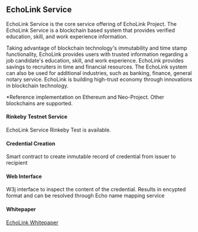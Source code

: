 ## EchoLink Service

EchoLink Service is the core service offering of EchoLink Project. The EchoLink Service is a blockchain based system that provides verified education, skill, and work experience information. 

Taking advantage of blockchain technology's immutability and time stamp functionality, EchoLink provides users with trusted information regarding a job candidate's education, skill, and work experience. EchoLink provides savings to recruiters in time and financial resources. The EchoLink system can also be used for additional industries, such as banking, finance, general notary service. EchoLink is building high-trust economy through innovations in blockchain technology.

*Reference implementation on Ethereum and Neo-Project. Other blockchains are supported. 

#### Rinkeby Testnet Service
EchoLink Service Rinkeby Test is available. 

#### Credential Creation
Smart contract to create inmutable record of credential from issuer to recipient

#### Web Interface
W3j interface to inspect the content of the credential. Results in encypted format and can be resolved through Echo name mapping service

#### Whitepaper

<a href="https://github.com/EchoLinkTech/Echo/blob/master/EchoLink_github.pdf">EchoLink Whitepaper</a>



